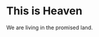 # This is Heaven

 
We are living in the promised land.
<!--stackedit_data:
eyJoaXN0b3J5IjpbLTExMjM2NzA4NjNdfQ==
-->